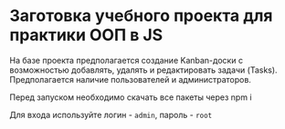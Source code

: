 # Заготовка учебного проекта для практики ООП в JS

На базе проекта предполагается создание Kanban-доски с возможностью добавлять, удалять и редактировать задачи (Tasks). Предполагается наличие пользователей и администраторов. 

Перед запуском необходимо скачать все пакеты через npm i

Для входа используйте логин - `admin`, пароль - `root`
